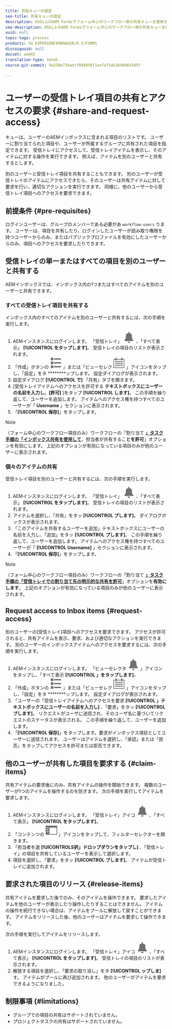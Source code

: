 ```yaml
---
title: 共有キューの設定
seo-title: 共有キューの設定
description: OSGi上のAEM Formsでフォーム中心のワークフロー用の共有キューを使用する方法を説明します。
seo-description: OSGi上のAEM Formsでフォーム中心のワークフロー用の共有キューを使用する方法を説明します。
uuid: null
topic-tags: process
products: SG_EXPERIENCEMANAGER/6.5/FORMS
discoiquuid: null
docset: aem65
translation-type: tm+mt
source-git-commit: 9a250e739adcf094856f1eafa75de2649d6d3d5f

---
```



# ユーザーの受信トレイ項目の共有とアクセスの要求 {#share-and-request-access}

キューは、ユーザーのAEMインボックスに含まれる項目のリストです。 ユーザーに割り当てられた項目や、ユーザーが所属するグループに共有された項目を指定できます。 受信トレイにアクセスして、受信トレイアイテムを表示し、そのアイテムに対する操作を実行できます。 例えば、アイテムを別のユーザーと共有するとします。

別のユーザーと受信トレイ項目を共有することもできます。 別のユーザーが受信トレイのアイテムにアクセスできたら、そのユーザーは共有アイテムに対して要求を行い、適切なアクションを実行できます。 同様に、他のユーザーから受信トレイ項目へのアクセスを要求できます。

## 前提条件 {#pre-requisites}

ログインユーザーは、グループのメンバーである必要があ `workflow-users` ります。 ユーザーは、項目を共有したり、ログインしたユーザーが読み取り権限を持つユーザーからのみ、またはパブリックプロファイルを有効にしたユーザーからのみ、項目へのアクセスを要求したりできます。

## 受信トレイの単一またはすべての項目を別のユーザーと共有する

AEMインボックスでは、インボックス内の1つまたはすべてのアイテムを別のユーザーと共有できます。

### すべての受信トレイ項目を共有する

インボックス内のすべてのアイテムを別のユーザーと共有するには、次の手順を実行します。

1. AEMインスタンスにログインします。 「受信トレイ」 ![アイコンをタップし](assets/bell.svg) 、「すべて表示」 **[!UICONTROL をタップします]**。 受信トレイの項目のリストが表示されます。
1. 「作成」ボタンの ![横にある「ビューセレクタ](assets/viewlist.svg) 」または「ビューセレク ![タ](assets/calendar.svg) 」アイコンをタップし、「設定」をタ ********&#x200B;ップします。 設定ダイアログが表示されます。
1. 設定ダイアログ **[!UICONTROL で]** 「共有」タブを開きます。
1. [受信トレイアイテムへのアクセスを許可する **テキストボックスにユーザーの名前を入力し、[許可]** ]をタップ **[!UICONTROL します]**。 この手順を繰り返して、ユーザーを追加します。 アイテムへのアクセス権を持つすべてのユーザーが「 **Username** 」セクションに表示されます。
1. 「**[!UICONTROL 保存]**」をタップします。

>[!NOTE]
>
> （フォーム中心のワークフロー項目のみ）ワークフローの「割り当て **[」タスク手順の「インボックス共有を使用して](aem-forms-workflow-step-reference.md)**、担当者が共有するこ&#x200B;**とを許可**」オプションを有効にします。 上記のオプションが有効になっている項目のみが他のユーザーに表示されます。

### 個々のアイテムの共有

受信トレイ項目を別のユーザーと共有するには、次の手順を実行します。

1. AEMインスタンスにログインします。 「受信トレイ」 ![アイコンをタップし](assets/bell.svg) 、「すべて表示」 **[!UICONTROL をタップします]**。 受信トレイの項目のリストが表示されます。
1. アイテムを選択し、「共有」をタッ **[!UICONTROL プします]**。 ダイアログボックスが表示されます。
1. 「このアイテムを共有するユーザーを追加」テキストボックスにユーザーの名前を入力し、「追加」をタッ **[!UICONTROL プします]**。 この手順を繰り返して、ユーザーを追加します。 アイテムへのアクセス権を持つすべてのユーザーが「 **[!UICONTROL Username]** 」セクションに表示されます。
1. 「**[!UICONTROL 保存]**」をタップします。


>[!NOTE]
>
> （フォーム中心のワークフロー項目のみ）ワークフローの「割り当て **[」タスク手順の「受信トレイでの割り当て先の明示的な共有を許可](aem-forms-workflow-step-reference.md)**」オプションを&#x200B;**有効にします**。 上記のオプションが有効になっている項目のみが他のユーザーに表示されます。

## Request access to Inbox items {#request-access}

別のユーザーの[受信トレイ]項目へのアクセスを要求できます。 アクセスが許可されると、共有アイテムを表示、要求、および適切なアクションを実行できます。 別のユーザーのインボックスアイテムへのアクセスを要求するには、次の手順を実行します。

1. AEMインスタンスにログインします。 「ビューセレクタ ![ー](assets/bell.svg) 」アイコンをタップし、「すべて表示 **[!UICONTROL 」をタップします]**。
1. 「作成」ボタンの ![横にある「ビューセレクタ](assets/viewlist.svg) 」または「ビューセレク ![タ](assets/calendar.svg) 」アイコンをタップし、「設定」をタ ********&#x200B;ップします。 設定ダイアログが表示されます。
1. 「ユーザーの「受信トレイアイテムへのアクセスを要求 **[!UICONTROL 」テキストボックスにユーザーの名前を入力し]** 、「要求」をタッ **[!UICONTROL プします]**。 リクエストがユーザに送信され、そのユーザ名に基づいてリクエストのステータスが表示される。 この手順を繰り返して、ユーザーを追加します。
1. 「**[!UICONTROL 保存]**」をタップします。要求がインボックス項目としてユーザーに送信されます。 ユーザーはアイテムを選択し、「承認」または「拒否」をタップしてアクセスを許可または拒否できます。


## 他のユーザーが共有した項目を要求する {#claim-items}

共有アイテムの要求後にのみ、共有アイテムの操作を開始できます。 複数のユーザーが1つのアイテムを操作するのを防ぎます。 次の手順を実行してアイテムを要求します。

1. AEMインスタンスにログインします。 「受信トレイ」アイコ ![ンをタップし](assets/bell.svg) 、「すべて表示」 **[!UICONTROL をタップします]**。
1. 「コンテンツの ![み](assets/railleft.svg) 」アイコンをタップして、フィルターセレクターを開きます。
1. 「担当者を選 **[!UICONTROLS択」ドロップダウンをタップし]** 、「受信トレイ」の項目を共有しているユーザーを表示して選択します。
1. 項目を選択し、「要求」をタッ **[!UICONTROL プします]**。 アイテムが受信トレイに追加されます。

## 要求された項目のリリース {#release-items}

共有アイテムを要求した後でのみ、そのアイテムを操作できます。 要求したアイテムを他のユーザーが表示したり操作したりすることはできません。 アイテムの操作を続行できない場合は、アイテムをプールに解放して戻すことができます。   アイテムをリリースした後、他のユーザーはアイテムを要求して操作できます。

次の手順を実行してアイテムをリリースします。

1. AEMインスタンスにログインします。 「受信トレイ」アイコ ![ンをタップし](assets/bell.svg) 、「すべて表示」 **[!UICONTROL をタップします]**。 受信トレイの項目のリストが表示されます。
1. 解放する項目を選択し、「要求の取り消し」をタ **[!UICONTROL ップしま]**&#x200B;す。 アイテムがプールに再び追加されます。 他のユーザーがアイテムを要求できるようになりました。

## 制限事項 {#limitations}

* グループでの項目の共有はサポートされていません。
* プロジェクトタスクの共有はサポートされていません。
